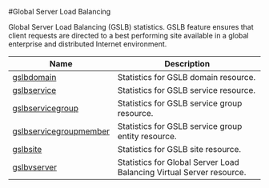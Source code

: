 #Global Server Load Balancing

Global Server Load Balancing (GSLB) statistics. GSLB feature ensures that client requests are directed to a best performing site available in a global enterprise and distributed Internet environment.


<table><thead><tr><th>Name</th><th>Description</th></tr></thead><tbody><tr><td><a href=".././gslbdomain/gslbdomain/">gslbdomain</a></td><td>Statistics for GSLB domain resource.</td></tr><tr><td><a href=".././gslbservice/gslbservice/">gslbservice</a></td><td>Statistics for GSLB service resource.</td></tr><tr><td><a href=".././gslbservicegroup/gslbservicegroup/">gslbservicegroup</a></td><td>Statistics for GSLB service group resource.</td></tr><tr><td><a href=".././gslbservicegroupmember/gslbservicegroupmember/">gslbservicegroupmember</a></td><td>Statistics for GSLB service group entity resource.</td></tr><tr><td><a href=".././gslbsite/gslbsite/">gslbsite</a></td><td>Statistics for GSLB site resource.</td></tr><tr><td><a href=".././gslbvserver/gslbvserver/">gslbvserver</a></td><td>Statistics for Global Server Load Balancing Virtual Server resource.</td></tr></tbody></table>
